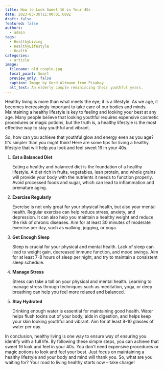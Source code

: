 ```yaml
---
title: How to Look Sweet 16 in Your 40s
date: 2023-03-30T11:00:01.688Z
draft: false
featured: false
authors:
  - admin
tags:
  - HealthyLiving
  - HealthyLifestyle
  - Health
categories:
  - article
image:
  filename: old_couple.jpg
  focal_point: Smart
  preview_only: false
  caption: Image by Gerd Altmann from Pixabay
  alt_text: An elderly couple reminiscing their youthful years.
---
```

Healthy living is more than what meets the eye; it is a lifestyle. As we age, it becomes increasingly important to take care of our bodies and minds. Maintaining a healthy lifestyle is key to feeling and looking your best at any age. Many people believe that looking youthful requires expensive cosmetic procedures or magic potions, but the truth is, a healthy lifestyle is the most effective way to stay youthful and vibrant.

So, how can you achieve that youthful glow and energy even as you age? It's simpler than you might think! Here are some tips for living a healthy lifestyle that will help you look and feel sweet 16 in your 40s.

1. **Eat a Balanced Diet**

   Eating a healthy and balanced diet is the foundation of a healthy lifestyle. A diet rich in fruits, vegetables, lean protein, and whole grains will provide your body with the nutrients it needs to function properly. Avoid processed foods and sugar, which can lead to inflammation and premature aging.

2. **Exercise Regularly**

   Exercise is not only great for your physical health, but also your mental health. Regular exercise can help reduce stress, anxiety, and depression. It can also help you maintain a healthy weight and reduce the risk of chronic diseases. Aim for at least 30 minutes of moderate exercise per day, such as walking, jogging, or yoga.

3. **Get Enough Sleep**

   Sleep is crucial for your physical and mental health. Lack of sleep can lead to weight gain, decreased immune function, and mood swings. Aim for at least 7-8 hours of sleep per night, and try to maintain a consistent sleep schedule.

4. **Manage Stress**

   Stress can take a toll on your physical and mental health. Learning to manage stress through techniques such as meditation, yoga, or deep breathing can help you feel more relaxed and balanced.
   
5. **Stay Hydrated**

   Drinking enough water is essential for maintaining good health. Water helps flush toxins out of your body, aids in digestion, and helps keep your skin looking youthful and vibrant. Aim for at least 8-10 glasses of water per day.

In conclusion, healthy living is one way to ensure way of ensuring you identify with a full life. By following these simple steps, you can achieve that sweet 16 look and feel in your 40s. You don't need expensive procedures or magic potions to look and feel your best. Just focus on maintaining a healthy lifestyle and your body and mind will thank you. So, what are you waiting for? Your road to living healthy starts now – take charge!